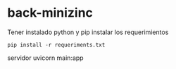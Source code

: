 # back-minizinc
Tener instalado python y pip
instalar los requerimientos
```
pip install -r requeriments.txt
```
servidor 
uvicorn main:app